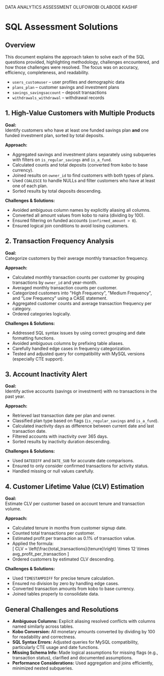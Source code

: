 DATA ANALYTICS ASSESSMENT
OLUFOWOBI OLABODE KASHIF

# SQL Assessment Solutions

## Overview

This document explains the approach taken to solve each of the SQL questions provided, highlighting methodology, challenges encountered, and how those challenges were resolved. The focus was on accuracy, efficiency, completeness, and readability.

- `users_customuser` – user profiles and demographic data
- `plans_plan` – customer savings and investment plans
- `savings_savingsaccount` – deposit transactions
- `withdrawals_withdrawal` – withdrawal records

## 1. High-Value Customers with Multiple Products

**Goal:**  
Identify customers who have at least one funded savings plan **and** one funded investment plan, sorted by total deposits.

**Approach:**

- Aggregated savings and investment plans separately using subqueries with filters on `is_regular_savings` and `is_a_fund`.
- Calculated counts and total deposits (converted from kobo to base currency).
- Joined results on `owner_id` to find customers with both types of plans.
- Used `COALESCE` to handle NULLs and filter customers who have at least one of each plan.
- Sorted results by total deposits descending.

**Challenges & Solutions:**

- Avoided ambiguous column names by explicitly aliasing all columns.
- Converted all amount values from kobo to naira (dividing by 100).
- Ensured filtering on funded accounts (`confirmed_amount > 0`).
- Ensured logical join conditions to avoid losing customers.

## 2. Transaction Frequency Analysis

**Goal:**  
Categorize customers by their average monthly transaction frequency.

**Approach:**

- Calculated monthly transaction counts per customer by grouping transactions by `owner_id` and year-month.
- Averaged monthly transaction counts per customer.
- Categorized customers into "High Frequency", "Medium Frequency", and "Low Frequency" using a CASE statement.
- Aggregated customer counts and average transaction frequency per category.
- Ordered categories logically.

**Challenges & Solutions:**

- Addressed SQL syntax issues by using correct grouping and date formatting functions.
- Avoided ambiguous columns by prefixing table aliases.
- Carefully handled edge cases in frequency categorization.
- Tested and adjusted query for compatibility with MySQL versions (especially CTE support).

## 3. Account Inactivity Alert

**Goal:**  
Identify active accounts (savings or investment) with no transactions in the past year.

**Approach:**

- Retrieved last transaction date per plan and owner.
- Classified plan type based on flags (`is_regular_savings` and `is_a_fund`).
- Calculated inactivity days as difference between current date and last transaction date.
- Filtered accounts with inactivity over 365 days.
- Sorted results by inactivity duration descending.

**Challenges & Solutions:**

- Used `DATEDIFF` and `DATE_SUB` for accurate date comparisons.
- Ensured to only consider confirmed transactions for activity status.
- Handled missing or null values carefully.

## 4. Customer Lifetime Value (CLV) Estimation

**Goal:**  
Estimate CLV per customer based on account tenure and transaction volume.

**Approach:**

- Calculated tenure in months from customer signup date.
- Counted total transactions per customer.
- Estimated profit per transaction as 0.1% of transaction value.
- Applied the formula:  
  \[
  CLV = \left(\frac{total_transactions}{tenure}\right) \times 12 \times avg_profit_per_transaction
  \]
- Ordered customers by estimated CLV descending.

**Challenges & Solutions:**

- Used `TIMESTAMPDIFF` for precise tenure calculation.
- Ensured no division by zero by handling edge cases.
- Converted transaction amounts from kobo to base currency.
- Joined tables properly to consolidate data.

## General Challenges and Resolutions

- **Ambiguous Columns:** Explicit aliasing resolved conflicts with columns named similarly across tables.
- **Kobo Conversion:** All monetary amounts converted by dividing by 100 for readability and correctness.
- **SQL Syntax Errors:** Adjusted queries for MySQL compatibility, particularly CTE usage and date functions.
- **Missing Schema Info:** Made logical assumptions for missing flags (e.g., transaction status), clarified and documented assumptions.
- **Performance Considerations:** Used aggregation and joins efficiently, minimized nested subqueries.
